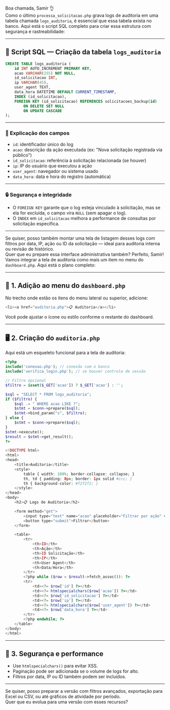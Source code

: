 Boa chamada, Samir 👌  
Como o último `processa_solicitacao.php` grava logs de auditoria em uma tabela chamada `logs_auditoria`, é essencial que essa tabela exista no banco. Aqui está o script SQL completo para criar essa estrutura com segurança e rastreabilidade:

---

## 📄 Script SQL — Criação da tabela `logs_auditoria`

```sql
CREATE TABLE logs_auditoria (
    id INT AUTO_INCREMENT PRIMARY KEY,
    acao VARCHAR(255) NOT NULL,
    id_solicitacao INT,
    ip VARCHAR(45),
    user_agent TEXT,
    data_hora DATETIME DEFAULT CURRENT_TIMESTAMP,
    INDEX (id_solicitacao),
    FOREIGN KEY (id_solicitacao) REFERENCES solicitacoes_backup(id)
        ON DELETE SET NULL
        ON UPDATE CASCADE
);
```

---

### 🔹 Explicação dos campos
- `id`: identificador único do log  
- `acao`: descrição da ação executada (ex: "Nova solicitação registrada via público")  
- `id_solicitacao`: referência à solicitação relacionada (se houver)  
- `ip`: IP do usuário que executou a ação  
- `user_agent`: navegador ou sistema usado  
- `data_hora`: data e hora do registro (automática)  

---

### 🔒 Segurança e integridade
- O `FOREIGN KEY` garante que o log esteja vinculado à solicitação, mas se ela for excluída, o campo vira `NULL` (sem apagar o log).  
- O `INDEX` em `id_solicitacao` melhora a performance de consultas por solicitação específica.

---

Se quiser, posso também montar uma tela de listagem desses logs com filtros por data, IP, ação ou ID da solicitação — ideal para auditoria interna ou revisão de histórico.  
Quer que eu prepare essa interface administrativa também?
Perfeito, Samir! Vamos integrar a tela de auditoria como mais um item no menu do `dashboard.php`. Aqui está o plano completo:

---

## 🧩 1. Adição ao menu do `dashboard.php`

No trecho onde estão os itens do menu lateral ou superior, adicione:

```php
<li><a href="auditoria.php">📋 Auditoria</a></li>
```

Você pode ajustar o ícone ou estilo conforme o restante do dashboard.

---

## 🖥️ 2. Criação do `auditoria.php`

Aqui está um esqueleto funcional para a tela de auditoria:

```php
<?php
include('conexao.php'); // conexão com o banco
include('verifica_login.php'); // se houver controle de sessão

// Filtro opcional
$filtro = isset($_GET['acao']) ? $_GET['acao'] : '';

$sql = "SELECT * FROM logs_auditoria";
if ($filtro) {
    $sql .= " WHERE acao LIKE ?";
    $stmt = $conn->prepare($sql);
    $stmt->bind_param("s", $filtro);
} else {
    $stmt = $conn->prepare($sql);
}
$stmt->execute();
$result = $stmt->get_result();
?>

<!DOCTYPE html>
<html>
<head>
    <title>Auditoria</title>
    <style>
        table { width: 100%; border-collapse: collapse; }
        th, td { padding: 8px; border: 1px solid #ccc; }
        th { background-color: #f2f2f2; }
    </style>
</head>
<body>
    <h2>📋 Logs de Auditoria</h2>

    <form method="get">
        <input type="text" name="acao" placeholder="Filtrar por ação" value="<?= htmlspecialchars($filtro) ?>">
        <button type="submit">Filtrar</button>
    </form>

    <table>
        <tr>
            <th>ID</th>
            <th>Ação</th>
            <th>ID Solicitação</th>
            <th>IP</th>
            <th>User Agent</th>
            <th>Data/Hora</th>
        </tr>
        <?php while ($row = $result->fetch_assoc()): ?>
        <tr>
            <td><?= $row['id'] ?></td>
            <td><?= htmlspecialchars($row['acao']) ?></td>
            <td><?= $row['id_solicitacao'] ?></td>
            <td><?= $row['ip'] ?></td>
            <td><?= htmlspecialchars($row['user_agent']) ?></td>
            <td><?= $row['data_hora'] ?></td>
        </tr>
        <?php endwhile; ?>
    </table>
</body>
</html>
```

---

## 🔐 3. Segurança e performance

- Use `htmlspecialchars()` para evitar XSS.
- Paginação pode ser adicionada se o volume de logs for alto.
- Filtros por data, IP ou ID também podem ser incluídos.

---

Se quiser, posso preparar a versão com filtros avançados, exportação para Excel ou CSV, ou até gráficos de atividade por período.  
Quer que eu evolua para uma versão com esses recursos?
